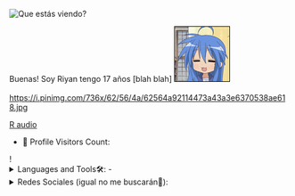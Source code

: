 <!-- ![ProfileBanner](https://github.com/RiyanPC/RiyanPC/blob/main/baner%20verde.jpg) -->
![Que estás viendo?](https://i.pinimg.com/736x/62/56/4a/62564a92114473a43a3e6370538ae618.jpg)



<!-- About Mee >:) -->
Buenas! Soy Riyan tengo 17 años [blah blah]   ![FunnyGif](https://github.com/RiyanPC/RiyanPC/blob/main/C7HT.gif)</br><br/>
https://i.pinimg.com/736x/62/56/4a/62564a92114473a43a3e6370538ae618.jpg

[R audio](https://github.com/RiyanPC/RiyanPC/blob/main/Decaying%20Winter%20-%20Calm%20Night%20remix%20(ft.%20Deepwoken%20and%20TDS)%20(8k%20sub%20thing).mp3)


- 🎢 Profile Visitors Count:
<!-- ![Visitas en mi perfil](https://komarev.com/ghpvc/?username=RiyanPC&color=blue&label=Visitas)-->! 


<br/>

<details>
<summary>
Languages and Tools🛠:
  -
</summary>

  <br/>
<code><img height="20" src="https://raw.githubusercontent.com/github/explore/80688e429a7d4ef2fca1e82350fe8e3517d3494d/topics/html/html.png"></code>
<code><img height="20" src="https://raw.githubusercontent.com/github/explore/80688e429a7d4ef2fca1e82350fe8e3517d3494d/topics/css/css.png"></code>
<code><img height="20" src="https://raw.githubusercontent.com/github/explore/80688e429a7d4ef2fca1e82350fe8e3517d3494d/topics/javascript/javascript.png"></code>
<code><img height="20" src="https://raw.githubusercontent.com/github/explore/80688e429a7d4ef2fca1e82350fe8e3517d3494d/topics/mysql/mysql.png"></code>
</details>

<details>
<summary> Redes Sociales (igual no me buscarán🤝): </summary>  
-
